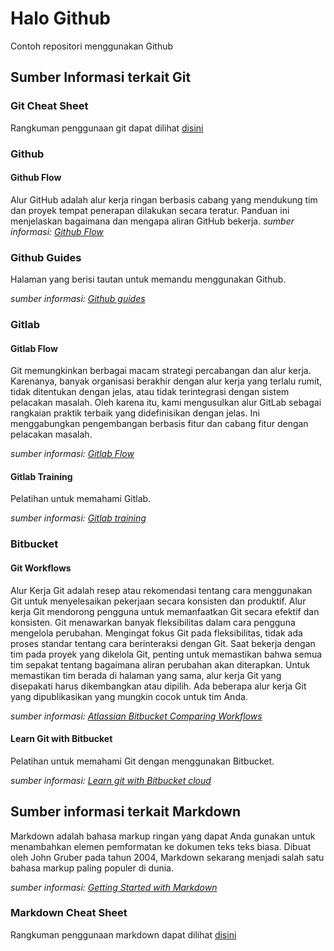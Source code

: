 # Halo Github
Contoh repositori menggunakan Github

## Sumber Informasi terkait Git
### Git Cheat Sheet
Rangkuman penggunaan git dapat dilihat [disini](https://github.com/yosefbennywidyo/halo-github/blob/main/SWTM-2088_Atlassian-Git-Cheatsheet.pdf)

### Github
#### Github Flow
Alur GitHub adalah alur kerja ringan berbasis cabang yang mendukung tim dan proyek tempat penerapan dilakukan secara teratur. Panduan ini menjelaskan bagaimana dan mengapa aliran GitHub bekerja.
*sumber informasi: [Github Flow](https://guides.github.com/introduction/flow/)*

### Github Guides
Halaman yang berisi tautan untuk memandu menggunakan Github.

*sumber informasi: [Github guides](https://guides.github.com/)*

### Gitlab
#### Gitlab Flow
Git memungkinkan berbagai macam strategi percabangan dan alur kerja. Karenanya, banyak organisasi berakhir dengan alur kerja yang terlalu rumit, tidak ditentukan dengan jelas, atau tidak terintegrasi dengan sistem pelacakan masalah. Oleh karena itu, kami mengusulkan alur GitLab sebagai rangkaian praktik terbaik yang didefinisikan dengan jelas. Ini menggabungkan pengembangan berbasis fitur dan cabang fitur dengan pelacakan masalah.

*sumber informasi: [Gitlab Flow](https://docs.gitlab.com/ee/topics/gitlab_flow.html)*

#### Gitlab Training
Pelatihan untuk memahami Gitlab.

*sumber informasi: [Gitlab training](https://about.gitlab.com/training/)*

### Bitbucket
#### Git Workflows
Alur Kerja Git adalah resep atau rekomendasi tentang cara menggunakan Git untuk menyelesaikan pekerjaan secara konsisten dan produktif. Alur kerja Git mendorong pengguna untuk memanfaatkan Git secara efektif dan konsisten. Git menawarkan banyak fleksibilitas dalam cara pengguna mengelola perubahan. Mengingat fokus Git pada fleksibilitas, tidak ada proses standar tentang cara berinteraksi dengan Git. Saat bekerja dengan tim pada proyek yang dikelola Git, penting untuk memastikan bahwa semua tim sepakat tentang bagaimana aliran perubahan akan diterapkan. Untuk memastikan tim berada di halaman yang sama, alur kerja Git yang disepakati harus dikembangkan atau dipilih. Ada beberapa alur kerja Git yang dipublikasikan yang mungkin cocok untuk tim Anda.

*sumber informasi: [Atlassian Bitbucket Comparing Workflows](https://www.atlassian.com/git/tutorials/comparing-workflows)*

#### Learn Git with Bitbucket
Pelatihan untuk memahami Git dengan menggunakan Bitbucket.

*sumber informasi: [Learn git with Bitbucket cloud](https://www.atlassian.com/git/tutorials/learn-git-with-bitbucket-cloud)*

## Sumber informasi terkait Markdown
Markdown adalah bahasa markup ringan yang dapat Anda gunakan untuk menambahkan elemen pemformatan ke dokumen teks teks biasa. Dibuat oleh John Gruber pada tahun 2004, Markdown sekarang menjadi salah satu bahasa markup paling populer di dunia.

*sumber informasi: [Getting Started with Markdown](https://www.markdownguide.org/getting-started/)*

### Markdown Cheat Sheet
Rangkuman penggunaan markdown dapat dilihat [disini](https://github.com/yosefbennywidyo/halo-github/blob/main/markdown-cheat-sheet.md)
